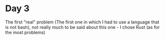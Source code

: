 # Day 3
The first "real" problem (The first one in which I had to use a language that is not bash), not really much to be said about this one - I chose Rust (as for the most problems)
